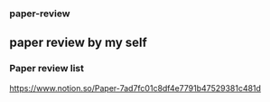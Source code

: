 ### paper-review
paper review by my self
---
### Paper review list
https://www.notion.so/Paper-7ad7fc01c8df4e7791b47529381c481d

